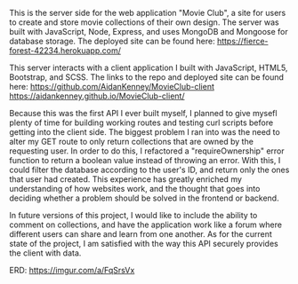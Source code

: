 This is the server side for the web application "Movie Club", a site for users
to create and store movie collections of their own design. The server was built with
JavaScript, Node, Express, and uses MongoDB and Mongoose for database storage.
The deployed site can be found here: https://fierce-forest-42234.herokuapp.com/

This server interacts with a client application I built with JavaScript, HTML5,
Bootstrap, and SCSS. The links to the repo and deployed site can be found here:
https://github.com/AidanKenney/MovieClub-client
https://aidankenney.github.io/MovieClub-client/

Because this was the first API I ever built myself, I planned to give mysefl plenty of
time for building working routes and testing curl scripts before getting
into the client side. The biggest problem I ran into was the need to alter my GET
route to only return collections that are owned by the requesting user. In order to
do this, I refactored a "requireOwnership" error function to return a boolean
value instead of throwing an error. With this, I could filter the database according
to the user's ID, and return only the ones that user had created. This experience
has greatly enriched my understanding of how websites work, and the thought
that goes into deciding whether a problem should be solved in the frontend or
backend.

In future versions of this project, I would like to include the ability to comment
on collections, and have the application work like a forum where different users
can share and learn from one another. As for the current state of the project,
I am satisfied with the way this API securely provides the client with data.


ERD: https://imgur.com/a/FqSrsVx

